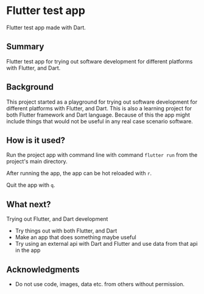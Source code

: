 # Flutter test app

Flutter test app made with Dart.

## Summary

Flutter test app for trying out software development for different platforms with Flutter, and Dart.

## Background

This project started as a playground for trying out software development for different platforms with Flutter, and Dart. This is also a learning project for both Flutter framework and Dart language. Because of this the app might include things that would not be useful in any real case scenario software.

## How is it used?

Run the project app with command line with command ``flutter run`` from the project's main directory.

After running the app, the app can be hot reloaded with ``r``.

Quit the app with ``q``.

## What next?

Trying out Flutter, and Dart development
* Try things out with both Flutter, and Dart
* Make an app that does something maybe useful
* Try using an external api with Dart and Flutter and use data from that api in the app

## Acknowledgments

* Do not use code, images, data etc. from others without permission.
